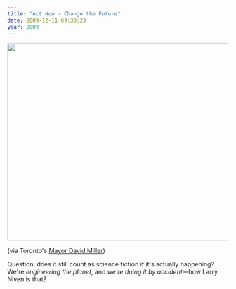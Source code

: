 ```yaml
---
title: "Act Now - Change the Future"
date: 2009-12-11 09:30:23
year: 2009
---
```

<img src="http://s3.amazonaws.com/twitpic/photos/large/48792292.jpg?AWSAccessKeyId=0ZRYP5X5F6FSMBCCSE82&amp;Expires=1260542573&amp;Signature=CZlW2XD5wwtKGoIFlmrRfrpJjts%3D" alt="" />

<img class="alignnone" title="Harper in Copenhagen" src="http://s3.amazonaws.com/twitpic/photos/large/48792292.jpg?AWSAccessKeyId=0ZRYP5X5F6FSMBCCSE82&amp;Expires=1260558821&amp;Signature=0ZaqZNKuFL%2Fq5gLV3sd7ymH3Dno%3D" alt="" width="600" height="450" />

(via Toronto's <a href="http://twitpic.com/t1sdg">Mayor David Miller</a>)

Question: does it still count as science fiction if it's actually happening? We're <em>engineering the planet</em>, and <em>we're doing it by accident</em>—how Larry Niven is that?
